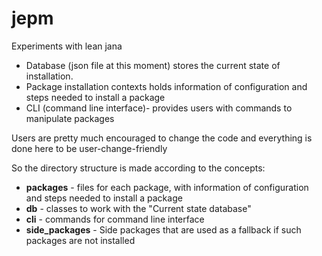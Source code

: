 # jepm

Experiments with lean jana

* Database (json file at this moment) stores the current state of installation.
* Package installation contexts holds information of configuration and steps needed to install a package
* CLI (command line interface)- provides users with commands to manipulate packages

Users are pretty much encouraged to change the code and everything is done here to be user-change-friendly

So the directory structure is made according to the concepts:

* **packages** - files for each package, with information of configuration and steps needed to install a package
* **db** - classes to work with the "Current state database"
* **cli** - commands for command line interface
* **side_packages** - Side packages that are used as a fallback if such packages are not installed
 